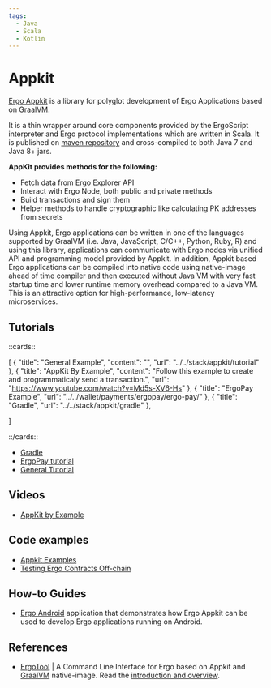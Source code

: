 ```yaml
---
tags:
  - Java
  - Scala
  - Kotlin
---
```

# Appkit



[Ergo Appkit](https://github.com/aslesarenko/ergo-appkit) is a library for polyglot development of Ergo Applications based on [GraalVM](https://www.graalvm.org/).

It is a thin wrapper around core components provided by the ErgoScript interpreter and Ergo protocol implementations which are written in Scala. It is published on [maven repository](https://mvnrepository.com/artifact/org.ergoplatform/ergo-appkit) and cross-compiled to both Java 7 and Java 8+ jars.


**AppKit provides methods for the following:**

- Fetch data from Ergo Explorer API
- Interact with Ergo Node, both public and private methods
- Build transactions and sign them
- Helper methods to handle cryptographic like calculating PK addresses from secrets


Using Appkit, Ergo applications can be written in one of the languages supported by GraalVM (i.e. Java, JavaScript, C/C++, Python, Ruby, R) and using this library, applications can communicate with Ergo nodes via unified API and programming model provided by Appkit. In addition, Appkit based Ergo applications can be compiled into native code using native-image ahead of time compiler and then executed without Java VM with very fast startup time and lower runtime memory overhead compared to a Java VM. This is an attractive option for high-performance, low-latency microservices.


## Tutorials

::cards::

[
  {
    "title": "General Example",
    "content": "",
    "url": "../../stack/appkit/tutorial"
  },
  {
    "title": "AppKit By Example",
    "content": "Follow this example to create and programmaticaly send a transaction.",
    "url": "https://www.youtube.com/watch?v=Md5s-XV6-Hs"
  },
  {
    "title": "ErgoPay Example",
    "url": "../../wallet/payments/ergopay/ergo-pay/"
  },
  {
    "title": "Gradle",
    "url": "../../stack/appkit/gradle"
  },
  

]

::/cards::

- [Gradle](/dev/stack/appkit/gradle)
- [ErgoPay tutorial](/dev/wallet/payments/ergo-pay/#implement-a-dapp-using-ergopay)
- [General Tutorial](/dev/stack/appkit/tutorial.md)

## Videos

- [AppKit by Example](https://www.youtube.com/watch?v=Md5s-XV6-Hs)

## Code examples

- [Appkit Examples](https://github.com/aslesarenko/ergo-appkit-examples)
- [Testing Ergo Contracts Off-chain](https://github.com/anon-real/contract-testing)


## How-to Guides

-  [Ergo Android](https://github.com/aslesarenko/ergo-android) application that demonstrates how Ergo Appkit can be used to develop Ergo applications running on Android.

## References

- [ErgoTool](https://github.com/aslesarenko/ergo-tool) | A Command Line Interface for Ergo based on Appkit and [GraalVM](https://www.graalvm.org/) native-image. Read the [introduction and overview](https://ergoplatform.org/en/blog/2019_12_31_ergo_tool/).


